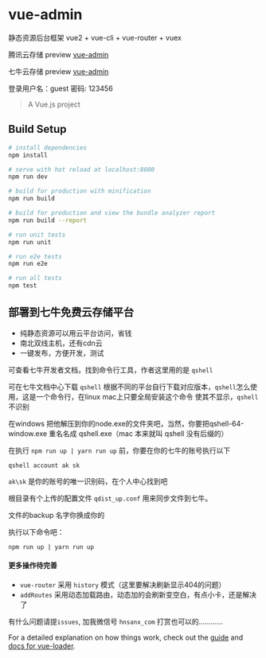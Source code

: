 # vue-admin
静态资源后台框架 vue2 + vue-cli + vue-router + vuex

腾讯云存储 preview [vue-admin](https://vue-admin-1252359508.cos-website.ap-shanghai.myqcloud.com)

七牛云存储 preview [vue-admin](http://p7erxig0j.bkt.clouddn.com)

登录用户名：guest
密码: 123456

> A Vue.js project

## Build Setup

``` bash
# install dependencies
npm install

# serve with hot reload at localhost:8080
npm run dev

# build for production with minification
npm run build

# build for production and view the bundle analyzer report
npm run build --report

# run unit tests
npm run unit

# run e2e tests
npm run e2e

# run all tests
npm test
```

## 部署到七牛免费云存储平台

* 纯静态资源可以用云平台访问，省钱
* 南北双线主机，还有cdn云
* 一键发布，方便开发，测试

可查看七牛开发者文档，找到命令行工具，作者这里用的是 `qshell`

可在七牛文档中心下载 `qshell`
根据不同的平台自行下载对应版本，`qshell`怎么使用，这是一个命令行，在linux mac上只要全局安装这个命令
使其不显示，`qshell` 不识别

在windows 把他解压到你的node.exe的文件夹吧，当然，你要把qshell-64-window.exe 重名名成 qshell.exe（mac 本来就叫 qshell 没有后缀的）

在执行 `npm run up | yarn run up` 前，你要在你的七牛的账号执行以下

`qshell account ak sk`

`ak\sk` 是你的账号的唯一识别码，在个人中心找到吧

根目录有个上传的配置文件 `qdist_up.conf` 用来同步文件到七牛。

文件的backup 名字你换成你的

执行以下命令吧：

`npm run up | yarn run up`


#### 更多操作待完善

* `vue-router` 采用 `history` 模式（这里要解决刷新显示404的问题）
* `addRoutes` 采用动态加载路由，动态加的会刷新变空白，有点小卡，还是解决了


有什么问题请提`issues`, 加我微信号 `hnsanx_com` 打赏也可以的…………


For a detailed explanation on how things work, check out the [guide](http://vuejs-templates.github.io/webpack/) and [docs for vue-loader](http://vuejs.github.io/vue-loader).
